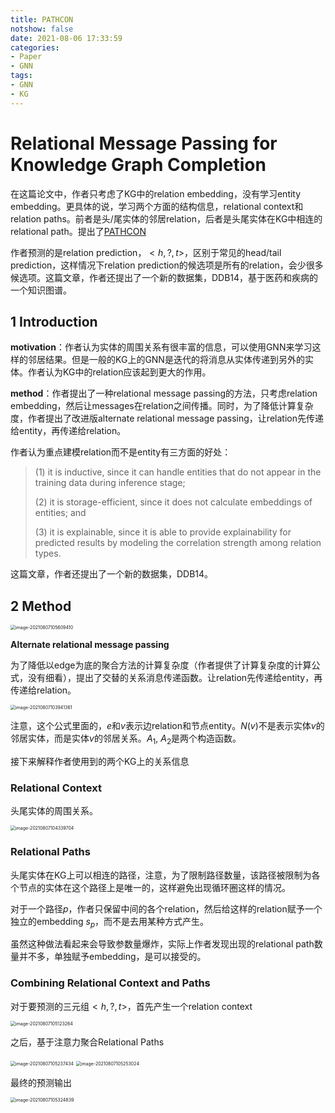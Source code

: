 ```yaml
---
title: PATHCON
notshow: false
date: 2021-08-06 17:33:59
categories:
- Paper
- GNN
tags:
- GNN
- KG
---
```


# Relational Message Passing for Knowledge Graph Completion

在这篇论文中，作者只考虑了KG中的relation embedding，没有学习entity embedding。更具体的说，学习两个方面的结构信息，relational context和relation paths。前者是头/尾实体的邻居relation，后者是头尾实体在KG中相连的relational path。提出了[PATHCON](https://github.com/hwwang55/PathCon)

作者预测的是relation prediction，$<h,?,t>$，区别于常见的head/tail prediction，这样情况下relation prediction的候选项是所有的relation，会少很多候选项。这篇文章，作者还提出了一个新的数据集，DDB14，基于医药和疾病的一个知识图谱。

<!--more-->

## 1 Introduction

**motivation**：作者认为实体的周围关系有很丰富的信息，可以使用GNN来学习这样的邻居结果。但是一般的KG上的GNN是迭代的将消息从实体传递到另外的实体。作者认为KG中的relation应该起到更大的作用。

**method**：作者提出了一种relational message passing的方法，只考虑relation embedding，然后让messages在relation之间传播。同时，为了降低计算复杂度，作者提出了改进版alternate relational message passing，让relation先传递给entity，再传递给relation。

作者认为重点建模relation而不是entity有三方面的好处：

> (1) it is inductive, since it can handle entities that do not appear in the training data during inference stage; 
>
> (2) it is storage-efficient, since it does not calculate embeddings of entities; and 
>
> (3) it is explainable, since it is able to provide explainability for predicted results by modeling the correlation strength among relation types.

这篇文章，作者还提出了一个新的数据集，DDB14。

## 2 Method

<img src="https://lxy-blog-pics.oss-cn-beijing.aliyuncs.com/asssets/image-20210807105609410.png" alt="image-20210807105609410" style="zoom:50%;" />

**Alternate relational message passing** 

为了降低以edge为底的聚合方法的计算复杂度（作者提供了计算复杂度的计算公式，没有细看），提出了交替的关系消息传递函数。让relation先传递给entity，再传递给relation。

<img src="https://lxy-blog-pics.oss-cn-beijing.aliyuncs.com/asssets/image-20210807103941361.png" alt="image-20210807103941361" style="zoom:50%;" />

注意，这个公式里面的，$e$和$v$表示边relation和节点entity。$N(v)$不是表示实体$v$的邻居实体，而是实体$v$的邻居关系。$A_1,\ A_2$是两个构造函数。

接下来解释作者使用到的两个KG上的关系信息

### Relational Context

头尾实体的周围关系。

<img src="https://lxy-blog-pics.oss-cn-beijing.aliyuncs.com/asssets/image-20210807104339704.png" alt="image-20210807104339704" style="zoom:50%;" />

### Relational Paths

头尾实体在KG上可以相连的路径，注意，为了限制路径数量，该路径被限制为各个节点的实体在这个路径上是唯一的，这样避免出现循环圈这样的情况。

对于一个路径$p$​​，作者只保留中间的各个relation，然后给这样的relation赋予一个独立的embedding $s_p$​，而不是去用某种方式产生。

虽然这种做法看起来会导致参数量爆炸，实际上作者发现出现的relational path数量并不多，单独赋予embedding，是可以接受的。

### Combining Relational Context and Paths

对于要预测的三元组$<h,?,t>$，首先产生一个relation context

<img src="https://lxy-blog-pics.oss-cn-beijing.aliyuncs.com/asssets/image-20210807105123264.png" alt="image-20210807105123264" style="zoom:50%;" />

之后，基于注意力聚合Relational Paths

<img src="https://lxy-blog-pics.oss-cn-beijing.aliyuncs.com/asssets/image-20210807105237434.png" alt="image-20210807105237434" style="zoom:50%;" />

<img src="https://lxy-blog-pics.oss-cn-beijing.aliyuncs.com/asssets/image-20210807105253024.png" alt="image-20210807105253024" style="zoom:50%;" />

最终的预测输出

<img src="https://lxy-blog-pics.oss-cn-beijing.aliyuncs.com/asssets/image-20210807105324839.png" alt="image-20210807105324839" style="zoom:50%;" />

